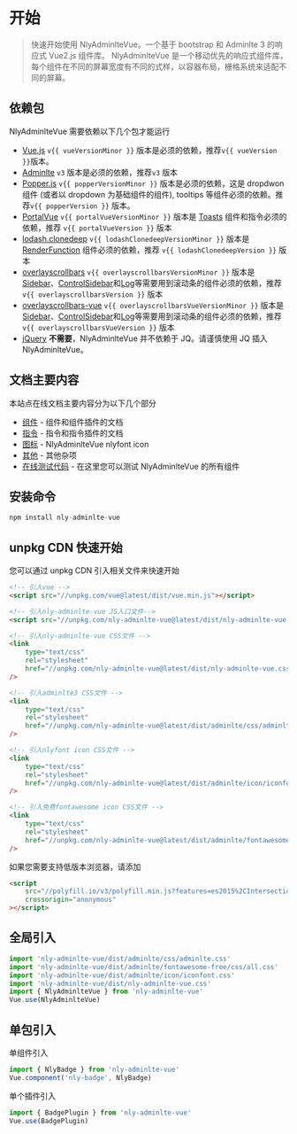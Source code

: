 # 开始

> 快速开始使用 NlyAdminlteVue。一个基于 bootstrap 和 Adminlte 3 的响应式 Vue2.js 组件库。
> NlyAdminlteVue 是一个移动优先的响应式组件库，每个组件在不同的屏幕宽度有不同的式样，以容器布局，栅格系统来适配不同的屏幕。

## 依赖包

NlyAdminlteVue 需要依赖以下几个包才能运行

-   [Vue.js](https://vuejs.org/) `v{{ vueVersionMinor }}` 版本是必须的依赖，推荐`v{{ vueVersion }}`版本。
-   [Adminlte](https://adminlte.io/) `v3` 版本是必须的依赖，推荐`v3` 版本
-   [Popper.js](https://popper.js.org/) `v{{ popperVersionMinor }}` 版本是必须的依赖，这是 dropdwon 组件 (或者以 dropdown 为基础组件的组件), tooltips 等组件必须的依赖。推荐`v{{ popperVersion }}` 版本。
-   [PortalVue](https://portal-vue.linusb.org/) `v{{ portalVueVersionMinor }}` 版本是 [Toasts](/docs/components/toast) 组件和指令必须的依赖，推荐 `v{{ portalVueVersion }}` 版本
-   [lodash.clonedeep](https://lodash.com/) `v{{ lodashClonedeepVersionMinor }}` 版本是 [RenderFunction](/docs/components/render-function) 组件必须的依赖，推荐 `v{{ lodashClonedeepVersion }}` 版本
-   [overlayscrollbars](https://kingsora.github.io/OverlayScrollbars/) `v{{ overlayscrollbarsVersionMinor }}` 版本是 [Sidebar](/docs/components/sidebar)、[ControlSidebar](/docs/components/control-sidebar)和[Log](/docs/components/log)等需要用到滚动条的组件必须的依赖，推荐 `v{{ overlayscrollbarsVersion }}` 版本
-   [overlayscrollbars-vue](https://kingsora.github.io/OverlayScrollbars/frameworks/vue/) `v{{ overlayscrollbarsVueVersionMinor }}` 版本是 [Sidebar](/docs/components/sidebar)、[ControlSidebar](/docs/components/control-sidebar)和[Log](/docs/components/log)等需要用到滚动条的组件必须的依赖，推荐 `v{{ overlayscrollbarsVueVersion }}` 版本
-   [jQuery](https://jquery.com/) **不需要**，NlyAdminlteVue 并不依赖于 JQ。请谨慎使用 JQ 插入 NlyAdminlteVue。

## 文档主要内容

本站点在线文档主要内容分为以下几个部分

-   [组件](/docs/components) - 组件和组件插件的文档
-   [指令](/docs/directives) - 指令和指令插件的文档
-   [图标](/docs/icons) - NlyAdminlteVue nlyfont icon
-   [其他](/docs/misc) - 其他杂项
-   [在线测试代码](/play) - 在这里您可以测试 NlyAdminlteVue 的所有组件

## 安装命令

```js
npm install nly-adminlte-vue
```

## unpkg CDN 快速开始

您可以通过 unpkg CDN 引入相关文件来快速开始

```html
<!-- 引入vue -->
<script src="//unpkg.com/vue@latest/dist/vue.min.js"></script>

<!-- 引入nly-adminlte-vue JS入口文件-->
<script src="//unpkg.com/nly-adminlte-vue@latest/dist/nly-adminlte-vue.common.js"></script>

<!-- 引入nly-adminlte-vue CSS文件 -->
<link
	type="text/css"
	rel="stylesheet"
	href="//unpkg.com/nly-adminlte-vue@latest/dist/nly-adminlte-vue.css"
/>

<!-- 引入adminlte3 CSS文件 -->
<link
	type="text/css"
	rel="stylesheet"
	href="//unpkg.com/nly-adminlte-vue@latest/dist/adminlte/css/adminlte.css"
/>

<!-- 引入nlyfont icon CSS文件 -->
<link
	type="text/css"
	rel="stylesheet"
	href="//unpkg.com/nly-adminlte-vue@latest/dist/adminlte/icon/iconfont.css"
/>

<!-- 引入免费fontawesome icon CSS文件 -->
<link
	type="text/css"
	rel="stylesheet"
	href="//unpkg.com/nly-adminlte-vue@latest/dist/adminlte/fontawesome-free/css/all.css"
/>
```

如果您需要支持低版本浏览器，请添加

```html
<script
	src="//polyfill.io/v3/polyfill.min.js?features=es2015%2CIntersectionObserver"
	crossorigin="anonymous"
></script>
```

## 全局引入

```js
import 'nly-adminlte-vue/dist/adminlte/css/adminlte.css'
import 'nly-adminlte-vue/dist/adminlte/fontawesome-free/css/all.css'
import 'nly-adminlte-vue/dist/adminlte/icon/iconfont.css'
import 'nly-adminlte-vue/dist/nly-adminlte-vue.css'
import { NlyAdminlteVue } from 'nly-adminlte-vue'
Vue.use(NlyAdminlteVue)
```

## 单包引入

单组件引入

```js
import { NlyBadge } from 'nly-adminlte-vue'
Vue.component('nly-badge', NlyBadge)
```

单个插件引入

```js
import { BadgePlugin } from 'nly-adminlte-vue'
Vue.use(BadgePlugin)
```
